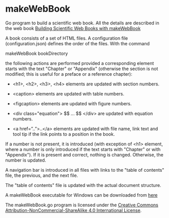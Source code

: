 makeWebBook
===========

Go program to build a scientific web book. All the details are described
in the web book [Building Scientific Web Books with makeWebBook](http://martinotter.github.io/BuildingScientificWebBooks/Tutorial/)

A book consists of a set of HTML files. A configuration file
(configuration.json) defines the order of the files. With the command

makeWebBook bookDirectory

the following actions are performed provided a corresponding element
starts with the text "Chapter" or "Appendix" (otherwise the section is
not modified; this is useful for a preface or a reference chapter):

-   \<h1\>, \<h2\>, \<h3\>, \<h4\> elements are updated with section
    numbers.

-   \<caption\> elements are updated with table numbers.

-   \<figcaption\> elements are updated with figure numbers.

-   \<div class="equation"\> \$\$ ... \$\$ \</div\> are updated with
    equation numbers.

-   \<a href=”..”\>..\</a\> elements are updated with file name, link
    text and tool tip if the link points to a position in the book.

If a number is not present, it is introduced (with exception of \<h1\>
element, where a number is only introduced if the text starts with
"Chapter" or with "Appendix"). If it is present and correct, nothing is
changed. Otherwise, the number is updated.

A navigation bar is introduced in all files with links to the "table of
contents" file, the previous, and the next file.

The "table of contents" file is updated with the actual document
structure.

A makeWebBook executable for Windows can be downloaded from 
[here](http://martinotter.github.io/BuildingScientificWebBooks/makeWebBook_win64.exe)

The makeWebBook.go program is licensed under the 
[Creative Commons Attribution-NonCommercial-ShareAlike 4.0 International License](http://creativecommons.org/licenses/by-nc-sa/4.0/).
